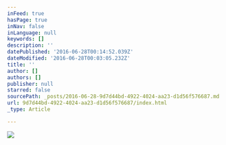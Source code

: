 ```yaml
---
inFeed: true
hasPage: true
inNav: false
inLanguage: null
keywords: []
description: ''
datePublished: '2016-06-28T00:14:52.039Z'
dateModified: '2016-06-28T00:03:05.232Z'
title: ''
author: []
authors: []
publisher: null
starred: false
sourcePath: _posts/2016-06-28-9d7d44bd-4922-4024-aa23-d1d56f576687.md
url: 9d7d44bd-4922-4024-aa23-d1d56f576687/index.html
_type: Article

---
```

![](https://the-grid-user-content.s3-us-west-2.amazonaws.com/c86d6bcc-ea8c-4e28-9842-8809be3ea710.jpg)